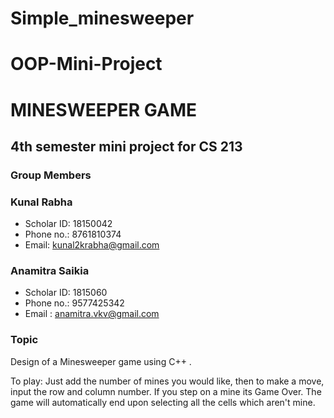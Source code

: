 # Simple_minesweeper
# OOP-Mini-Project
# MINESWEEPER GAME
## 4th semester mini project for CS 213

### Group Members

### Kunal Rabha
- Scholar ID: 18150042
- Phone no.: 8761810374
- Email: kunal2krabha@gmail.com 
### Anamitra Saikia
- Scholar ID: 1815060
- Phone no.: 9577425342
- Email : anamitra.vkv@gmail.com

### Topic
Design of a  Minesweeper game using C++ .

To play:
Just add the number of mines you would like, then to make a move, input the row and column number.
If you step on a mine its Game Over.
The game will automatically end upon selecting all the cells which aren't mine.
